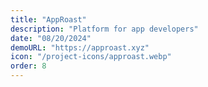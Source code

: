 ```yaml
---
title: "AppRoast"
description: "Platform for app developers"
date: "08/20/2024"
demoURL: "https://approast.xyz"
icon: "/project-icons/approast.webp"
order: 8
---
```

